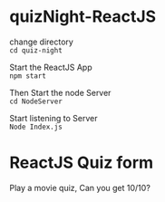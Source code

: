 # quizNight-ReactJS

change directory </br>
`cd quiz-night`

Start the ReactJS App </br>
`npm start`

Then Start the node Server </br>
`cd NodeServer`

Start listening to Server </br>
`Node Index.js`


<h1>ReactJS Quiz form</h1>
<div>
 <p>
  Play a movie quiz,
  Can you get 10/10?
 </p>
</div>
